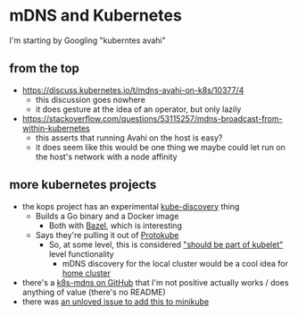 # mDNS and Kubernetes

I'm starting by Googling "kuberntes avahi"

## from the top

- https://discuss.kubernetes.io/t/mdns-avahi-on-k8s/10377/4
  - this discussion goes nowhere
  - it does gesture at the idea of an operator, but only lazily
- https://stackoverflow.com/questions/53115257/mdns-broadcast-from-within-kubernetes
  - this asserts that running Avahi on the host is easy?
  - it does seem like this would be one thing we maybe could let run on the host's network with a node affinity

## more kubernetes projects

- the kops project has an experimental [kube-discovery](https://github.com/kubernetes/kops/tree/master/kube-discovery) thing
  - Builds a Go binary and a Docker image
    - Both with [Bazel](7eath-3wn6f-tc8sy-706bh-byf01), which is interesting
  - Says they're pulling it out of [Protokube](https://github.com/kubernetes/kops/tree/master/protokube)
    - So, at some level, this is considered ["should be part of kubelet"](https://github.com/kubernetes-retired/kube-deploy/issues/149) level functionality
      - mDNS discovery for the local cluster would be a cool idea for [home cluster](xft7t-am737-c681k-evqax-fk0b5)
- there's a [k8s-mdns on GitHub](https://github.com/flix-tech/k8s-mdns) that I'm not positive actually works / does anything of value (there's no README)
- there was [an unloved issue to add this to minikube](https://github.com/kubernetes/minikube/issues/3821)
